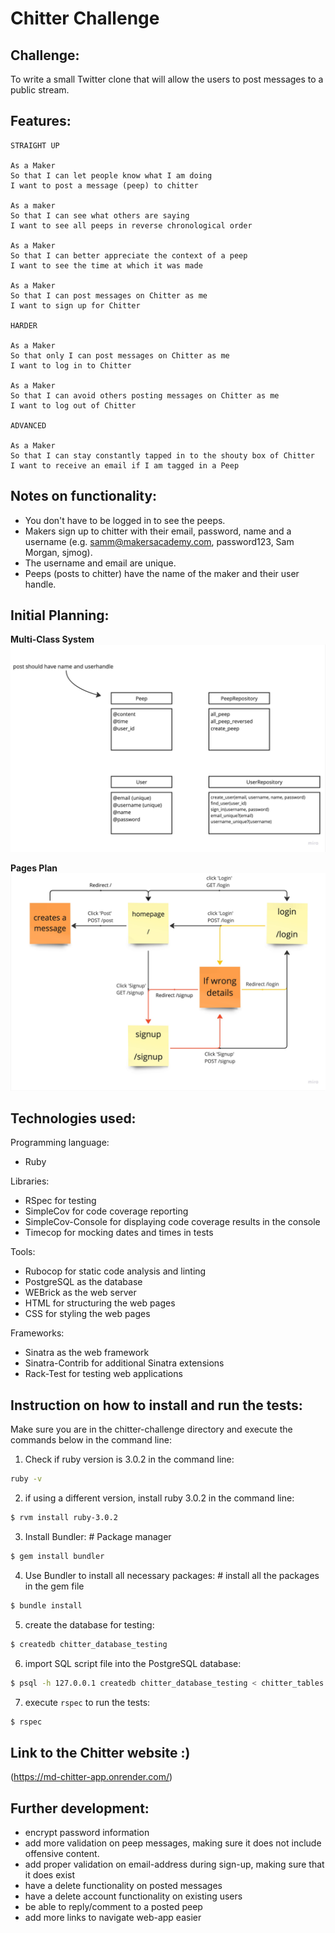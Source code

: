 Chitter Challenge
=================

Challenge:
-------
To write a small Twitter clone that will allow the users to post messages to a public stream.

Features:
-------

```
STRAIGHT UP

As a Maker
So that I can let people know what I am doing  
I want to post a message (peep) to chitter

As a maker
So that I can see what others are saying  
I want to see all peeps in reverse chronological order

As a Maker
So that I can better appreciate the context of a peep
I want to see the time at which it was made

As a Maker
So that I can post messages on Chitter as me
I want to sign up for Chitter

HARDER

As a Maker
So that only I can post messages on Chitter as me
I want to log in to Chitter

As a Maker
So that I can avoid others posting messages on Chitter as me
I want to log out of Chitter

ADVANCED

As a Maker
So that I can stay constantly tapped in to the shouty box of Chitter
I want to receive an email if I am tagged in a Peep
```

Notes on functionality:
------

* You don't have to be logged in to see the peeps.
* Makers sign up to chitter with their email, password, name and a username (e.g. samm@makersacademy.com, password123, Sam Morgan, sjmog).
* The username and email are unique.
* Peeps (posts to chitter) have the name of the maker and their user handle.

Initial Planning:
------
**Multi-Class System**
![class system](docs/chitter_class_system.jpg)


**Pages Plan**
![pages plan](docs/chitter_pages_plan.jpg)

Technologies used:
------
Programming language:
* Ruby

Libraries:
* RSpec for testing
* SimpleCov for code coverage reporting
* SimpleCov-Console for displaying code coverage results in the console
* Timecop for mocking dates and times in tests

Tools:
* Rubocop for static code analysis and linting
* PostgreSQL as the database
* WEBrick as the web server
* HTML for structuring the web pages
* CSS for  styling the web pages

Frameworks:
* Sinatra as the web framework
* Sinatra-Contrib for additional Sinatra extensions
* Rack-Test for testing web applications

Instruction on how to install and run the tests:
------
Make sure you are in the chitter-challenge directory and execute the commands below in the command line:

1. Check if ruby version is 3.0.2 in the command line:

```bash
ruby -v
```

2. if using a different version, install ruby 3.0.2 in the command line:

```bash
$ rvm install ruby-3.0.2
```

3. Install Bundler:  # Package manager

```bash
$ gem install bundler
```

4. Use Bundler to install all necessary packages: # install all the packages in the gem file

```bash
$ bundle install
```

5. create the database for testing:

```bash
$ createdb chitter_database_testing
```

6. import SQL script file into the PostgreSQL database:

```bash
$ psql -h 127.0.0.1 createdb chitter_database_testing < chitter_tables.sql
```

7. execute `rspec` to run the tests:

```bash
$ rspec
```

Link to the Chitter website :)
------
(https://md-chitter-app.onrender.com/)

Further development:
------
* encrypt password information
* add more validation on peep messages, making sure it does not include offensive content.
* add proper validation on email-address during sign-up, making sure that it does exist
* have a delete functionality on posted messages
* have a  delete account functionality on existing users
* be able to reply/comment to a posted peep
* add more links to navigate web-app easier
